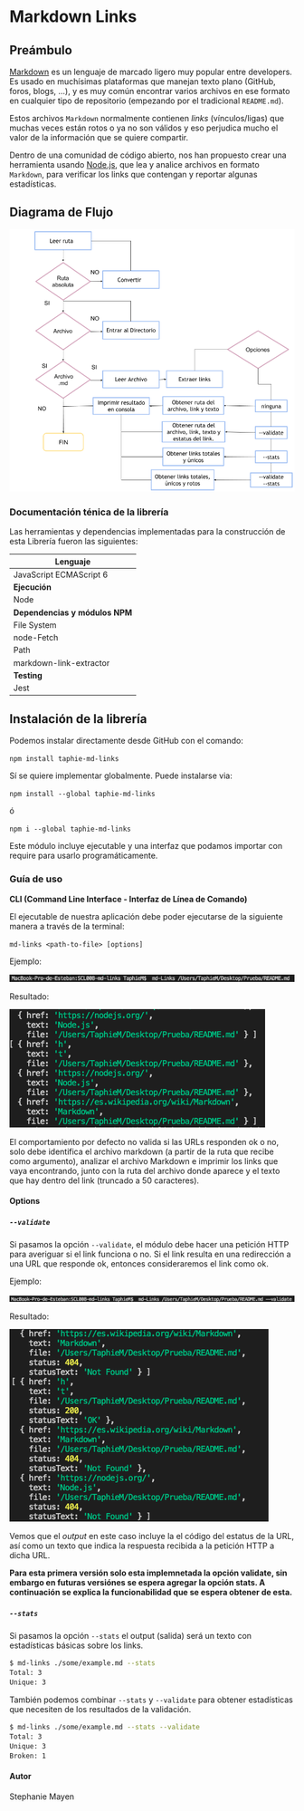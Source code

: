 # Markdown Links

## Preámbulo

[Markdown](https://es.wikipedia.org/wiki/Markdown) es un lenguaje de marcado
ligero muy popular entre developers. Es usado en muchísimas plataformas que
manejan texto plano (GitHub, foros, blogs, ...), y es muy común
encontrar varios archivos en ese formato en cualquier tipo de repositorio
(empezando por el tradicional `README.md`).

Estos archivos `Markdown` normalmente contienen _links_ (vínculos/ligas) que
muchas veces están rotos o ya no son válidos y eso perjudica mucho el valor de
la información que se quiere compartir.

Dentro de una comunidad de código abierto, nos han propuesto crear una
herramienta usando [Node.js](https://nodejs.org/), que lea y analice archivos
en formato `Markdown`, para verificar los links que contengan y reportar
algunas estadísticas.


## Diagrama de Flujo

![alt-texr](Images/Diagrama-Flujo-mdLinks.png)


### Documentación ténica de la librería
Las herramientas y dependencias implementadas para la construcción de esta Librería fueron las siguientes:

| **Lenguaje**
| ------------------------------
| JavaScript ECMAScript 6
| **Ejecución**
| Node  
| **Dependencias y módulos NPM**
| File System
| node-Fetch
| Path
| markdown-link-extractor
| **Testing**
| Jest


## Instalación de la librería

Podemos instalar directamente desde GitHub con el comando:

`npm install taphie-md-links`

Sí se quiere implementar globalmente. Puede instalarse via:

`npm install --global taphie-md-links`

ó

`npm i --global taphie-md-links`

Este módulo incluye ejecutable y una interfaz que podamos importar con require para usarlo programáticamente.

### Guía de uso
**CLI (Command Line Interface - Interfaz de Línea de Comando)**

El ejecutable de nuestra aplicación debe poder ejecutarse de la siguiente
manera a través de la terminal:

`md-links <path-to-file> [options]`

Ejemplo:

![alt-texr](Images/first-command.png)

Resultado:

![alt-texr](Images/result.png)

El comportamiento por defecto no valida si las URLs responden ok o no, solo debe identifica el archivo markdown (a partir de la ruta que recibe como argumento), analizar el archivo Markdown e imprimir los links que vaya encontrando, junto con la ruta del archivo donde aparece y el texto que hay dentro del link (truncado a 50 caracteres).


#### Options

##### `--validate`

Si pasamos la opción `--validate`, el módulo debe hacer una petición HTTP para
averiguar si el link funciona o no. Si el link resulta en una redirección a una
URL que responde ok, entonces consideraremos el link como ok.

Ejemplo:

![alt-texr](Images/commad-validate.png)

Resultado:

![alt-texr](Images/result-validate.png)

Vemos que el _output_ en este caso incluye la el código del estatus de
la URL, así como un texto que indica la respuesta recibida a la petición HTTP a dicha
URL.

**Para esta primera versión solo esta implemnetada la opción validate, sin embargo en futuras versiónes se espera agregar la opción stats. A continuación se explica la funcionabilidad que se espera obtener de esta.**

##### `--stats`

Si pasamos la opción `--stats` el output (salida) será un texto con estadísticas
básicas sobre los links.

```sh
$ md-links ./some/example.md --stats
Total: 3
Unique: 3
```

También podemos combinar `--stats` y `--validate` para obtener estadísticas que
necesiten de los resultados de la validación.

```sh
$ md-links ./some/example.md --stats --validate
Total: 3
Unique: 3
Broken: 1
```

#### Autor
Stephanie Mayen

